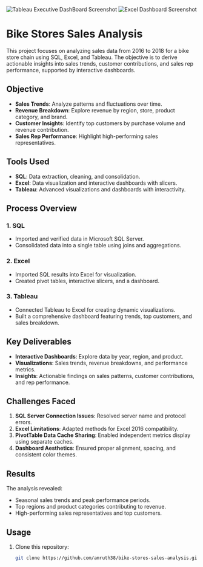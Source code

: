 
![Tableau Executive DashBoard Screenshot](https://github.com/user-attachments/assets/7da690da-8cbf-43bc-a0ba-13d2225c2d9a)
![Excel Dashboard Screenshot](https://github.com/user-attachments/assets/50bc1a14-5d0d-447a-bdf4-d86d9baebe84)


# Bike Stores Sales Analysis  

This project focuses on analyzing sales data from 2016 to 2018 for a bike store chain using SQL, Excel, and Tableau. The objective is to derive actionable insights into sales trends, customer contributions, and sales rep performance, supported by interactive dashboards.  

## Objective  
- **Sales Trends**: Analyze patterns and fluctuations over time.  
- **Revenue Breakdown**: Explore revenue by region, store, product category, and brand.  
- **Customer Insights**: Identify top customers by purchase volume and revenue contribution.  
- **Sales Rep Performance**: Highlight high-performing sales representatives.  

## Tools Used  
- **SQL**: Data extraction, cleaning, and consolidation.  
- **Excel**: Data visualization and interactive dashboards with slicers.  
- **Tableau**: Advanced visualizations and dashboards with interactivity.  

## Process Overview  

### 1. SQL  
- Imported and verified data in Microsoft SQL Server.  
- Consolidated data into a single table using joins and aggregations.  

### 2. Excel  
- Imported SQL results into Excel for visualization.  
- Created pivot tables, interactive slicers, and a dashboard.  

### 3. Tableau  
- Connected Tableau to Excel for creating dynamic visualizations.  
- Built a comprehensive dashboard featuring trends, top customers, and sales breakdown.  

## Key Deliverables  
- **Interactive Dashboards**: Explore data by year, region, and product.  
- **Visualizations**: Sales trends, revenue breakdowns, and performance metrics.  
- **Insights**: Actionable findings on sales patterns, customer contributions, and rep performance.  

## Challenges Faced  
1. **SQL Server Connection Issues**: Resolved server name and protocol errors.  
2. **Excel Limitations**: Adapted methods for Excel 2016 compatibility.  
3. **PivotTable Data Cache Sharing**: Enabled independent metrics display using separate caches.  
4. **Dashboard Aesthetics**: Ensured proper alignment, spacing, and consistent color themes.  

## Results  
The analysis revealed:  
- Seasonal sales trends and peak performance periods.  
- Top regions and product categories contributing to revenue.  
- High-performing sales representatives and top customers.  

## Usage  
1. Clone this repository:  
   ```bash  
   git clone https://github.com/amruth38/bike-stores-sales-analysis.git  
